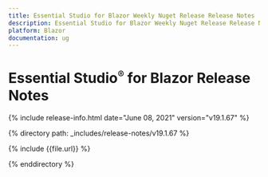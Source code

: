 ```yaml
---
title: Essential Studio for Blazor Weekly Nuget Release Release Notes  
description: Essential Studio for Blazor Weekly Nuget Release Release Notes  
platform: Blazor
documentation: ug
---
```


# Essential Studio<sup style="font-size:70%">&reg;</sup> for Blazor  Release Notes  

{% include release-info.html date="June 08, 2021"  version="v19.1.67" %} 

{% directory path: _includes/release-notes/v19.1.67 %}

{% include {{file.url}} %}

{% enddirectory %}

